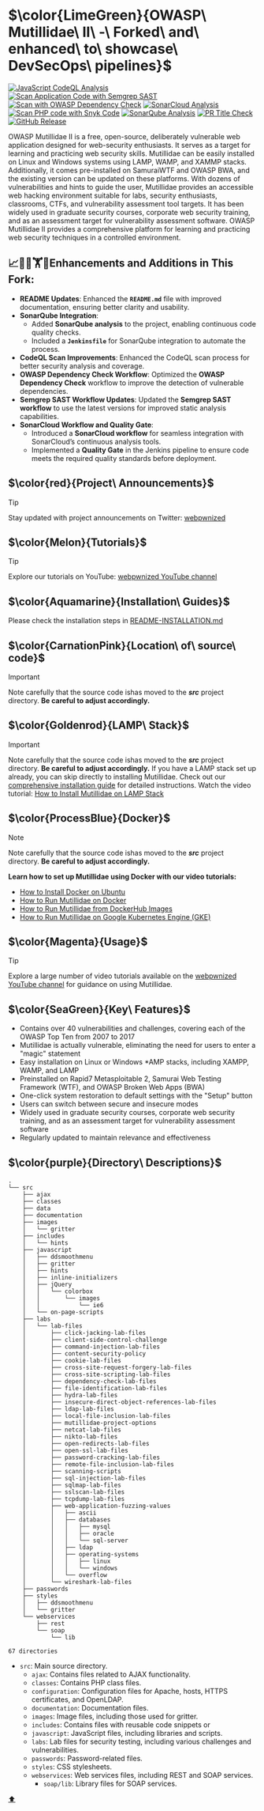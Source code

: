 <a name="top"></a>
# $\color{LimeGreen}{OWASP\ Mutillidae\ II\ -\ Forked\ and\ enhanced\ to\ showcase\ DevSecOps\ pipelines\}$

[![JavaScript CodeQL Analysis](https://github.com/meleksabit/mutillidae/actions/workflows/scan-with-codeql.yml/badge.svg)](https://github.com/meleksabit/mutillidae/actions/workflows/scan-with-codeql.yml) [![Scan Application Code with Semgrep SAST](https://github.com/meleksabit/mutillidae/actions/workflows/scan-with-semgrep.yml/badge.svg?branch=development)](https://github.com/meleksabit/mutillidae/actions/workflows/scan-with-semgrep.yml) [![Scan with OWASP Dependency Check](https://github.com/meleksabit/mutillidae/actions/workflows/scan-with-owasp-dependency-check.yml/badge.svg)](https://github.com/meleksabit/mutillidae/actions/workflows/scan-with-owasp-dependency-check.yml) [![SonarCloud Analysis](https://github.com/meleksabit/mutillidae/actions/workflows/sonarcloud.yml/badge.svg)](https://github.com/meleksabit/mutillidae/actions/workflows/sonarcloud.yml) [![Scan PHP code with Snyk Code](https://github.com/meleksabit/mutillidae/actions/workflows/scan-with-snyk-code.yml/badge.svg)](https://github.com/meleksabit/mutillidae/actions/workflows/scan-with-snyk-code.yml) [![SonarQube Analysis](https://github.com/meleksabit/mutillidae/actions/workflows/sonarqube.yml/badge.svg)](https://github.com/meleksabit/mutillidae/actions/workflows/sonarqube.yml) [![PR Title Check](https://github.com/meleksabit/mutillidae/actions/workflows/pr-title-linter.yml/badge.svg)](https://github.com/meleksabit/mutillidae/actions/workflows/pr-title-linter.yml) [![GitHub Release](https://img.shields.io/github/v/release/meleksabit/mutillidae)](https://github.com/meleksabit/mutillidae/releases)

OWASP Mutillidae II is a free, open-source, deliberately vulnerable web application designed for web-security enthusiasts. It serves as a target for learning and practicing web security skills. Mutillidae can be easily installed on Linux and Windows systems using LAMP, WAMP, and XAMMP stacks. Additionally, it comes pre-installed on SamuraiWTF and OWASP BWA, and the existing version can be updated on these platforms. With dozens of vulnerabilities and hints to guide the user, Mutillidae provides an accessible web hacking environment suitable for labs, security enthusiasts, classrooms, CTFs, and vulnerability assessment tool targets. It has been widely used in graduate security courses, corporate web security training, and as an assessment target for vulnerability assessment software. OWASP Mutillidae II provides a comprehensive platform for learning and practicing web security techniques in a controlled environment.

## 📈🚀💡🏋️💪Enhancements and Additions in This Fork:
* **README Updates**: Enhanced the **`README.md`** file with improved documentation, ensuring better clarity and usability.
* **SonarQube Integration**:
    * Added **SonarQube analysis** to the project, enabling continuous code quality checks.
    * Included a **`Jenkinsfile`** for SonarQube integration to automate the process.
* **CodeQL Scan Improvements**: Enhanced the CodeQL scan process for better security analysis and coverage.
* **OWASP Dependency Check Workflow**: Optimized the **OWASP Dependency Check** workflow to improve the detection of vulnerable dependencies.
* **Semgrep SAST Workflow Updates**: Updated the **Semgrep SAST workflow** to use the latest versions for improved static analysis capabilities.
* **SonarCloud Workflow and Quality Gate**:
    * Introduced a **SonarCloud workflow** for seamless integration with SonarCloud’s continuous analysis tools.
    * Implemented a **Quality Gate** in the Jenkins pipeline to ensure code meets the required quality standards before deployment.

## $\color{red}{Project\ Announcements\}$

> [!TIP]
> Stay updated with project announcements on Twitter: [webpwnized](https://twitter.com/webpwnized)

## $\color{Melon}{Tutorials\}$

> [!TIP]
> Explore our tutorials on YouTube: [webpwnized YouTube channel](https://www.youtube.com/user/webpwnized)

## $\color{Aquamarine}{Installation\ Guides\}$

Please check the installation steps in [README-INSTALLATION.md](README-INSTALLATION.md)

## $\color{CarnationPink}{Location\ of\ source\ code\}$

> [!IMPORTANT]
> Note carefully that the source code ishas moved to the ***src*** project directory. **Be careful to adjust accordingly.**

## $\color{Goldenrod}{LAMP\ Stack\}$

> [!IMPORTANT]
> Note carefully that the source code ishas moved to the ***src*** project directory. **Be careful to adjust accordingly.** If you have a LAMP stack set up already, you can skip directly to installing Mutillidae. Check out our [comprehensive installation guide](README-INSTALLATION.md) for detailed instructions. Watch the video tutorial: [How to Install Mutillidae on LAMP Stack](https://www.youtube.com/watch?v=TcgeRab7ayM)

## $\color{ProcessBlue}{Docker\}$

> [!NOTE]
> Note carefully that the source code ishas moved to the ***src*** project directory. **Be careful to adjust accordingly.**

**Learn how to set up Mutillidae using Docker with our video tutorials:**

- [How to Install Docker on Ubuntu](https://www.youtube.com/watch?v=Y_2JVREtDFk)
- [How to Run Mutillidae on Docker](https://www.youtube.com/watch?v=9RH4l8ff-yg)
- [How to Run Mutillidae from DockerHub Images](https://www.youtube.com/watch?v=c1nOSp3nagw)
- [How to Run Mutillidae on Google Kubernetes Engine (GKE)](https://www.youtube.com/watch?v=uU1eEjrp93c)

## $\color{Magenta}{Usage\}$

> [!TIP]
> Explore a large number of video tutorials available on the [webpwnized YouTube channel](https://www.youtube.com/playlist?list=PLZOToVAK85MrsyNmNp0yyUTBXqKRTh623) for guidance on using Mutillidae.

## $\color{SeaGreen}{Key\ Features\}$

- Contains over 40 vulnerabilities and challenges, covering each of the OWASP Top Ten from 2007 to 2017
- Mutillidae is actually vulnerable, eliminating the need for users to enter a "magic" statement
- Easy installation on Linux or Windows *AMP stacks, including XAMPP, WAMP, and LAMP
- Preinstalled on Rapid7 Metasploitable 2, Samurai Web Testing Framework (WTF), and OWASP Broken Web Apps (BWA)
- One-click system restoration to default settings with the "Setup" button
- Users can switch between secure and insecure modes
- Widely used in graduate security courses, corporate web security training, and as an assessment target for vulnerability assessment software
- Regularly updated to maintain relevance and effectiveness

## $\color{purple}{Directory\ Descriptions\}$

```
.
└── src
    ├── ajax
    ├── classes
    ├── data
    ├── documentation
    ├── images
    │   └── gritter
    ├── includes
    │   └── hints
    ├── javascript
    │   ├── ddsmoothmenu
    │   ├── gritter
    │   ├── hints
    │   ├── inline-initializers
    │   ├── jQuery
    │   │   └── colorbox
    │   │       └── images
    │   │           └── ie6
    │   └── on-page-scripts
    ├── labs
    │   └── lab-files
    │       ├── click-jacking-lab-files
    │       ├── client-side-control-challenge
    │       ├── command-injection-lab-files
    │       ├── content-security-policy
    │       ├── cookie-lab-files
    │       ├── cross-site-request-forgery-lab-files
    │       ├── cross-site-scripting-lab-files
    │       ├── dependency-check-lab-files
    │       ├── file-identification-lab-files
    │       ├── hydra-lab-files
    │       ├── insecure-direct-object-references-lab-files
    │       ├── ldap-lab-files
    │       ├── local-file-inclusion-lab-files
    │       ├── mutillidae-project-options
    │       ├── netcat-lab-files
    │       ├── nikto-lab-files
    │       ├── open-redirects-lab-files
    │       ├── open-ssl-lab-files
    │       ├── password-cracking-lab-files
    │       ├── remote-file-inclusion-lab-files
    │       ├── scanning-scripts
    │       ├── sql-injection-lab-files
    │       ├── sqlmap-lab-files
    │       ├── sslscan-lab-files
    │       ├── tcpdump-lab-files
    │       ├── web-application-fuzzing-values
    │       │   ├── ascii
    │       │   ├── databases
    │       │   │   ├── mysql
    │       │   │   ├── oracle
    │       │   │   └── sql-server
    │       │   ├── ldap
    │       │   ├── operating-systems
    │       │   │   ├── linux
    │       │   │   └── windows
    │       │   └── overflow
    │       └── wireshark-lab-files
    ├── passwords
    ├── styles
    │   ├── ddsmoothmenu
    │   └── gritter
    └── webservices
        ├── rest
        └── soap
            └── lib

67 directories
```
- `src`: Main source directory.
    - `ajax`: Contains files related to AJAX functionality.
    - `classes`: Contains PHP class files.
    - `configuration`: Configuration files for Apache, hosts, HTTPS certificates, and OpenLDAP.
    - `documentation`: Documentation files.
    - `images`: Image files, including those used for gritter.
    - `includes`: Contains files with reusable code snippets or 
    - `javascript`: JavaScript files, including libraries and scripts.
    - `labs`: Lab files for security testing, including various challenges and vulnerabilities.
    - `passwords`: Password-related files.
    - `styles`: CSS stylesheets.
    - `webservices`: Web services files, including REST and SOAP services.
        - `soap/lib`: Library files for SOAP services.

[:arrow_up:](#top)